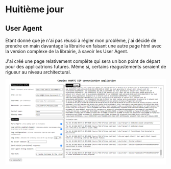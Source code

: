 # Huitième jour

## User Agent

Etant donné que je n'ai pas réussi à rêgler mon problème, j'ai décidé de prendre en main davantage la librairie en faisant une autre page html avec la version complexe de la librairie, à savoir les User Agent.

J'ai créé une page relativement complête qui sera un bon point de départ pour des applicatrions futures. Même si, certains réagustements seraient de rigueur au niveau architectural.

![user agent](useragent.png)